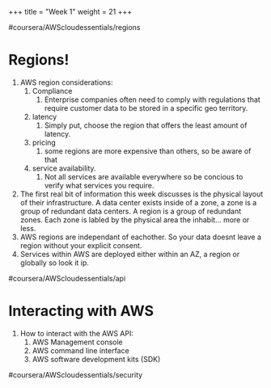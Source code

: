 +++
title = "Week 1"
weight = 21
+++

#coursera/AWScloudessentials/regions

# Regions!
1. AWS region considerations:
	1. Compliance
		1. Enterprise companies often need to comply with regulations that require customer data to be stored in a specific geo territory.
	2. latency
		1. Simply put, choose the region that offers the least amount of latency.
	3. pricing
		1. some regions are more expensive than others, so be aware of that
	4. service availability.
		1. Not all services are available everywhere so be concious to verify what services you require.
2. The first real bit of information this week discusses is the physical layout of their infrastructure. A data center exists inside of a zone, a zone is a group of redundant data centers. A region is a group of redundant zones. Each zone is labled by the physical area the inhabit... more or less.
3. AWS regions are independant of eachother. So your data doesnt leave a region without your explicit consent.
4. Services within AWS are deployed either within an AZ, a region or globally so look it ip.


#coursera/AWScloudessentials/api

# Interacting with AWS
1. How to interact with the AWS API:
	1. AWS Management console
	2. AWS command line interface
	3. AWS software development kits (SDK)


#coursera/AWScloudessentials/security



